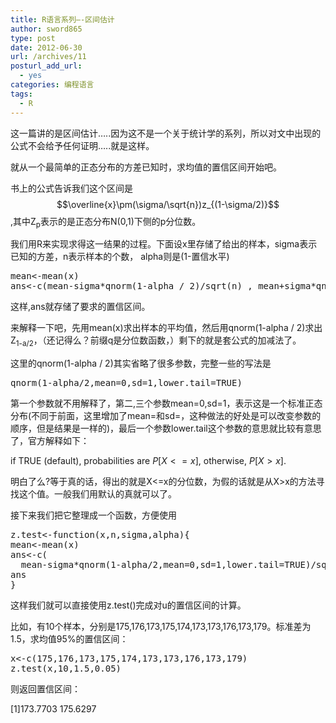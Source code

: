 ```yaml
---
title: R语言系列—-区间估计
author: sword865
type: post
date: 2012-06-30
url: /archives/11
posturl_add_url:
  - yes
categories: 编程语言
tags:
  - R
---
```

这一篇讲的是区间估计…..因为这不是一个关于统计学的系列，所以对文中出现的公式不会给予任何证明…..就是这样。

就从一个最简单的正态分布的方差已知时，求均值的置信区间开始吧。

书上的公式告诉我们这个区间是 $$\overline{x}\pm(\sigma/\sqrt{n})z_{(1-\sigma/2)}$$ ,其中Z<sub>p</sub>表示的是正态分布N(0,1)下侧的p分位数。

我们用R来实现求得这一结果的过程。下面设x里存储了给出的样本，sigma表示已知的方差，n表示样本的个数， alpha则是(1-置信水平)

<pre class="lang:r decode:true">mean&lt;-mean(x)
ans&lt;-c(mean-sigma*qnorm(1-alpha / 2)/sqrt(n) , mean+sigma*qnorm(1-alpha / 2)/sqrt(n))
</pre>

这样,ans就存储了要求的置信区间。

来解释一下吧，先用mean(x)求出样本的平均值，然后用qnorm(1-alpha / 2)求出Z<sub>1-a/2</sub>，（还记得么？前缀q是分位数函数，）剩下的就是套公式的加减法了。

这里的qnorm(1-alpha / 2)其实省略了很多参数，完整一些的写法是

<pre class="lang:r decode:true">qnorm(1-alpha/2,mean=0,sd=1,lower.tail=TRUE)</pre>

第一个参数就不用解释了，第二,三个参数mean=0,sd=1，表示这是一个标准正态分布(不同于前面，这里增加了mean=和sd=，这种做法的好处是可以改变参数的顺序，但是结果是一样的)，最后一个参数lower.tail这个参数的意思就比较有意思了，官方解释如下：

 if TRUE (default), probabilities are $P[X <= x]$, otherwise, $P[X > x]$.

明白了么?等于真的话，得出的就是X<=x的分位数，为假的话就是从X>x的方法寻找这个值。一般我们用默认的真就可以了。

接下来我们把它整理成一个函数，方便使用

<pre class="lang:r decode:true">z.test&lt;-function(x,n,sigma,alpha){
mean&lt;-mean(x)
ans&lt;-c(
  mean-sigma*qnorm(1-alpha/2,mean=0,sd=1,lower.tail=TRUE)/sqrt(n),mean+sigma*qnorm(1-alpha/2,mean=0,sd=1,lower.tail=TRUE)/sqrt(n))
ans
}</pre>

这样我们就可以直接使用z.test()完成对u的置信区间的计算。

比如，有10个样本，分别是175,176,173,175,174,173,173,176,173,179。标准差为1.5，求均值95%的置信区间：

<pre class="lang:r decode:true  ">x&lt;-c(175,176,173,175,174,173,173,176,173,179)
z.test(x,10,1.5,0.05)</pre>

则返回置信区间：

[1]173.7703 175.6297


